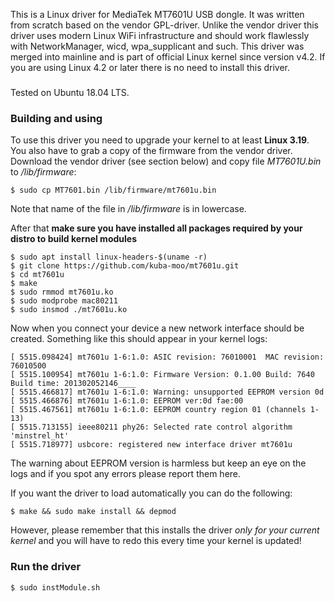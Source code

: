 This is a Linux driver for MediaTek MT7601U USB dongle. It was written from scratch based on the vendor GPL-driver. Unlike the vendor driver this driver uses modern Linux WiFi infrastructure and should work flawlessly with NetworkManager, wicd, wpa_supplicant and such. This driver was merged into mainline and is part of official Linux kernel since version v4.2. If you are using Linux 4.2 or later there is no need to install this driver.

###
Tested on Ubuntu 18.04 LTS.

### Building and using
To use this driver you need to upgrade your kernel to at least **Linux 3.19**. You also have to grab a copy of the firmware from the vendor driver. Download the vendor driver (see section below) and copy file *MT7601U.bin* to */lib/firmware*:

```
$ sudo cp MT7601.bin /lib/firmware/mt7601u.bin
```
Note that name of the file in */lib/firmware* is in lowercase.

After that **make sure you have installed all packages required by your distro to build kernel modules**
```
$ sudo apt install linux-headers-$(uname -r)
$ git clone https://github.com/kuba-moo/mt7601u.git
$ cd mt7601u
$ make
$ sudo rmmod mt7601u.ko
$ sudo modprobe mac80211
$ sudo insmod ./mt7601u.ko
```

Now when you connect your device a new network interface should be created. Something like this should appear in your kernel logs:

```
[ 5515.098424] mt7601u 1-6:1.0: ASIC revision: 76010001  MAC revision: 76010500
[ 5515.100954] mt7601u 1-6:1.0: Firmware Version: 0.1.00 Build: 7640 Build time: 201302052146____
[ 5515.466817] mt7601u 1-6:1.0: Warning: unsupported EEPROM version 0d
[ 5515.466876] mt7601u 1-6:1.0: EEPROM ver:0d fae:00
[ 5515.467561] mt7601u 1-6:1.0: EEPROM country region 01 (channels 1-13)
[ 5515.713155] ieee80211 phy26: Selected rate control algorithm 'minstrel_ht'
[ 5515.718977] usbcore: registered new interface driver mt7601u
```

The warning about EEPROM version is harmless but keep an eye on the logs and if you spot any errors please report them here.

If you want the driver to load automatically you can do the following:
```
$ make && sudo make install && depmod
```
However, please remember that this installs the driver *only for your current kernel* and you will have to redo this every time your kernel is updated!

### Run the driver
```
$ sudo instModule.sh
```

